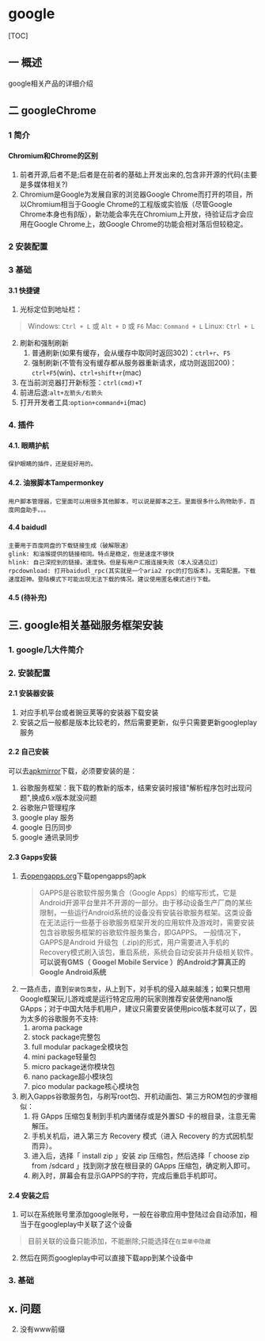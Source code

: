 # google
[TOC]
## 一 概述
google相关产品的详细介绍
## 二 googleChrome
### 1 简介
#### Chromium和Chrome的区别
1. 前者开源,后者不是;后者是在前者的基础上开发出来的,包含非开源的代码(主要是多媒体相关?)
2. Chromium是Google为发展自家的浏览器Google Chrome而打开的项目，所以Chromium相当于Google Chrome的工程版或实验版（尽管Google Chrome本身也有β版），新功能会率先在Chromium上开放，待验证后才会应用在Google Chrome上，故Google Chrome的功能会相对落后但较稳定。
### 2 安装配置
### 3 基础
#### 3.1 快捷键
1. 光标定位到地址栏：
>Windows: `Ctrl + L` 或 `Alt + D` 或 `F6` 
Mac: `Command + L`
Linux: `Ctrl + L`
2. 刷新和强制刷新
    1. 普通刷新(如果有缓存，会从缓存中取同时返回302)：`ctrl+r`、`F5`
    2. 强制刷新(不管有没有缓存都从服务器重新请求，成功则返回200)：`ctrl+F5`(win)、`ctrl+shift+r`(mac)
3. 在当前浏览器打开新标签：`ctrl(cmd)+T`
4. 前进后退:`alt+左箭头/右箭头`
5. 打开开发者工具:`option+command+i`(mac)
### 4. 插件
#### 4.1. 眼睛护航
    保护眼睛的插件，还是挺好用的。
#### 4.2. 油猴脚本Tampermonkey
    用户脚本管理器，它里面可以用很多其他脚本，可以说是脚本之王。里面很多什么购物助手，百度网盘助手。。。
#### 4.4 baidudl
    主要用于百度网盘的下载链接生成（破解限速）
    glink: 和油猴提供的链接相同。特点是稳定，但是速度不够快
    hlink: 自己深挖到的链接。速度快。但是有用户汇报连接失败（本人没遇见过）
    rpcdownload: 打开baidudl_rpc(其实就是一个aria2 rpc的打包版本)。无需配置。下载速度超神。登陆模式下可能出现无法下载的情况。建议使用匿名模式进行下载。
#### 4.5 (待补充)

## 三. google相关基础服务框架安装
### 1. google几大件简介
### 2. 安装配置
#### 2.1 安装器安装
1. 对应手机平台或者豌豆荚等的安装器下载安装
2. 安装之后一般都是版本比较老的，然后需要更新，似乎只需要更新googleplay服务
#### 2.2 自己安装
可以去[apkmirror](https://www.apkmirror.com)下载，必须要安装的是：
1. 谷歌服务框架：我下载的教新的版本，结果安装时报错"解析程序包时出现问题",换成6.x版本就没问题
2. 谷歌账户管理程序
3. google play 服务
4. google 日历同步
5. google 通讯录同步
#### 2.3 Gapps安装
1. 去[opengapps.org](http://opengapps.org/app/)下载opengapps的apk
    >GAPPS是谷歌软件服务集合（Google Apps）的缩写形式，它是Android开源平台里并不开源的一部分。由于移动设备生产厂商的某些限制，一些运行Android系统的设备没有安装谷歌服务框架。这类设备在无法运行一些基于谷歌服务框架开发的应用软件及游戏时，需要安装包含谷歌服务框架的谷歌软件服务集合，即GAPPS。
    一般情况下，GAPPS是Android 升级包（.zip)的形式，用户需要进入手机的Recovery模式刷入该包，重启系统，系统会自动安装并升级相关软件。
    **可以说有GMS（ Googel Mobile Service ）的Android才算真正的Google Android系统**
2. 一路点击，直到`安装包类型`，从上到下，对手机的侵入越来越浅；如果只想用Google框架玩儿游戏或是运行特定应用的玩家则推荐安装使用nano版GApps；对于中国大陆手机用户，建议只需要安装使用pico版本就可以了，因为太多的谷歌服务不支持:
    1. aroma package
    2. stock package完整包
    3. full modular package全模块包
    4. mini package轻量包
    5. micro package迷你模块包
    6. nano package超小模块包
    7. pico modular package核心模块包
3. 刷入Gapps谷歌服务包，与刷写root包、开机动画包、第三方ROM包的步骤相似：
    1. 将 GApps 压缩包复制到手机内置储存或是外置SD 卡的根目录，注意无需解压。
    2. 手机关机后，进入第三方 Recovery 模式（进入 Recovery 的方式因机型而异）。
    3. 进入后，选择「 install zip 」安装 zip 压缩包，然后选择「 choose zip from /sdcard 」找到刚才放在根目录的 GApps 压缩包，确定刷入即可。
    4. 刷入时，屏幕会有显示GAPPS的字符，完成后重启手机即可。
#### 2.4 安装之后
1. 可以在系统账号里添加google账号，一般在谷歌应用中登陆过会自动添加，相当于在googleplay中关联了这个设备
>目前关联的设备只能添加，不能删除;只能选择在`在菜单中隐藏`
2. 然后在网页googleplay中可以直接下载app到某个设备中
### 3. 基础
## x. 问题
2. 没有www前缀

